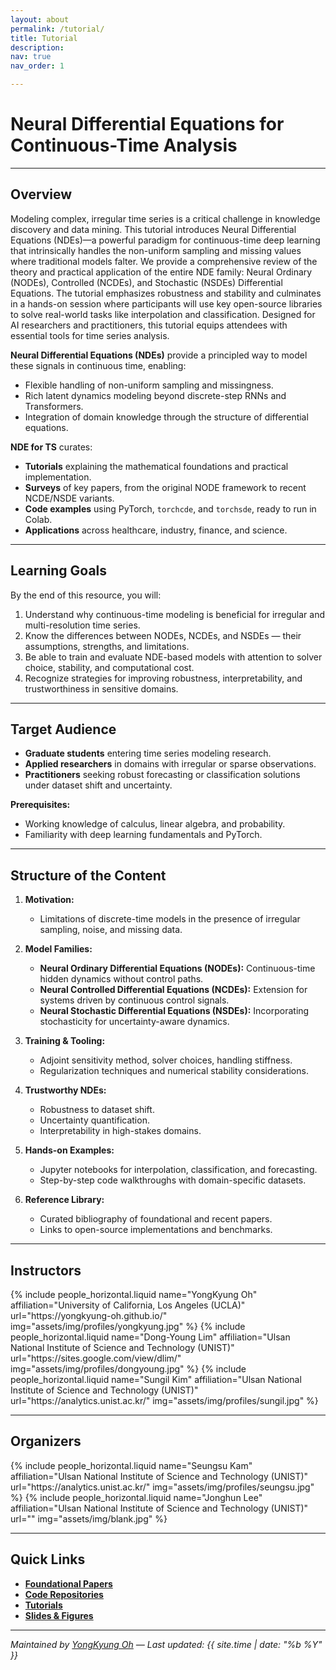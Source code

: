 ```yaml
---
layout: about
permalink: /tutorial/
title: Tutorial
description: 
nav: true
nav_order: 1

---
```


# **Neural Differential Equations for Continuous-Time Analysis**

---

## Overview

Modeling complex, irregular time series is a critical challenge in knowledge discovery and data mining. This tutorial introduces Neural Differential Equations (NDEs)—a powerful paradigm for continuous-time deep learning that intrinsically handles the non-uniform sampling and missing values where traditional models falter. We provide a comprehensive review of the theory and practical application of the entire NDE family: Neural Ordinary (NODEs), Controlled (NCDEs), and Stochastic (NSDEs) Differential Equations. The tutorial emphasizes robustness and stability and culminates in a hands-on session where participants will use key open-source libraries to solve real-world tasks like interpolation and classification. Designed for AI researchers and practitioners, this tutorial equips attendees with essential tools for time series analysis.

**Neural Differential Equations (NDEs)** provide a principled way to model these signals in continuous time, enabling:
- Flexible handling of non-uniform sampling and missingness.
- Rich latent dynamics modeling beyond discrete-step RNNs and Transformers.
- Integration of domain knowledge through the structure of differential equations.

**NDE for TS** curates:
- **Tutorials** explaining the mathematical foundations and practical implementation.
- **Surveys** of key papers, from the original NODE framework to recent NCDE/NSDE variants.
- **Code examples** using PyTorch, `torchcde`, and `torchsde`, ready to run in Colab.
- **Applications** across healthcare, industry, finance, and science.

---

## Learning Goals

By the end of this resource, you will:
1. Understand why continuous-time modeling is beneficial for irregular and multi-resolution time series.
2. Know the differences between NODEs, NCDEs, and NSDEs — their assumptions, strengths, and limitations.
3. Be able to train and evaluate NDE-based models with attention to solver choice, stability, and computational cost.
4. Recognize strategies for improving robustness, interpretability, and trustworthiness in sensitive domains.

---

## Target Audience

- **Graduate students** entering time series modeling research.
- **Applied researchers** in domains with irregular or sparse observations.
- **Practitioners** seeking robust forecasting or classification solutions under dataset shift and uncertainty.

**Prerequisites:**  
- Working knowledge of calculus, linear algebra, and probability.  
- Familiarity with deep learning fundamentals and PyTorch.

---

## Structure of the Content

1. **Motivation:**  
   - Limitations of discrete-time models in the presence of irregular sampling, noise, and missing data.

2. **Model Families:**  
   - **Neural Ordinary Differential Equations (NODEs):** Continuous-time hidden dynamics without control paths.  
   - **Neural Controlled Differential Equations (NCDEs):** Extension for systems driven by continuous control signals.  
   - **Neural Stochastic Differential Equations (NSDEs):** Incorporating stochasticity for uncertainty-aware dynamics.

3. **Training & Tooling:**  
   - Adjoint sensitivity method, solver choices, handling stiffness.  
   - Regularization techniques and numerical stability considerations.

4. **Trustworthy NDEs:**  
   - Robustness to dataset shift.  
   - Uncertainty quantification.  
   - Interpretability in high-stakes domains.

5. **Hands-on Examples:**  
   - Jupyter notebooks for interpolation, classification, and forecasting.  
   - Step-by-step code walkthroughs with domain-specific datasets.

6. **Reference Library:**  
   - Curated bibliography of foundational and recent papers.  
   - Links to open-source implementations and benchmarks.

---

## Instructors

<div class="row row-cols-1 row-cols-md-2 g-3">
  {% include people_horizontal.liquid name="YongKyung Oh" affiliation="University of California, Los Angeles (UCLA)" url="https://yongkyung-oh.github.io/" img="assets/img/profiles/yongkyung.jpg" %}
  {% include people_horizontal.liquid name="Dong-Young Lim" affiliation="Ulsan National Institute of Science and Technology (UNIST)" url="https://sites.google.com/view/dlim/" img="assets/img/profiles/dongyoung.jpg" %}
  {% include people_horizontal.liquid name="Sungil Kim" affiliation="Ulsan National Institute of Science and Technology (UNIST)" url="https://analytics.unist.ac.kr/" img="assets/img/profiles/sungil.jpg" %}
</div>

---

## Organizers

<div class="row row-cols-1 row-cols-md-2 g-3">
  {% include people_horizontal.liquid name="Seungsu Kam" affiliation="Ulsan National Institute of Science and Technology (UNIST)" url="https://analytics.unist.ac.kr/" img="assets/img/profiles/seungsu.jpg" %}
  {% include people_horizontal.liquid name="Jonghun Lee" affiliation="Ulsan National Institute of Science and Technology (UNIST)" url="" img="assets/img/blank.jpg" %}
</div>

---

## Quick Links

- **[Foundational Papers](/publications/)**  
- **[Code Repositories](#)**  
- **[Tutorials](https://github.com/yongkyung-oh/Stable-Neural-SDEs/tree/main/tutorial)**  
- **[Slides & Figures](#)**

---

*Maintained by [YongKyung Oh](https://yongkyung-oh.github.io/) — Last updated: {{ site.time | date: "%b %Y" }}*
